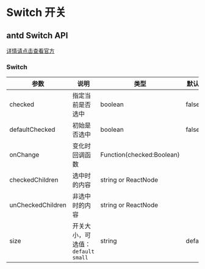# Switch 开关

## antd Switch API

[详情请点击查看官方](https://ant.design/components/switch-cn/)

### Switch

| 参数      | 说明                                     | 类型        |默认值 |
|-----------|------------------------------------------|------------|--------|
| checked | 指定当前是否选中 | boolean    | false    |
| defaultChecked | 初始是否选中 | boolean  | false |
| onChange | 变化时回调函数 | Function(checked:Boolean) |   |
| checkedChildren | 选中时的内容 | string or ReactNode |   |
| unCheckedChildren | 非选中时的内容 | string or ReactNode |  |
| size | 开关大小，可选值：`default` `small` | string  | default |
